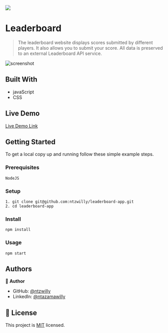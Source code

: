 ![](https://img.shields.io/badge/Microverse-blueviolet)

# Leaderboard

> The leaderboard website displays scores submitted by different players. It also allows you to submit your score. All data is preserved to an external Leaderboard API service.

![screenshot](https://user-images.githubusercontent.com/9049260/136179678-0fab4714-c499-4dff-9048-9fcc71d00dc2.png)
## Built With

- javaScript
- CSS

## Live Demo

[Live Demo Link](https://ntzwilly.github.io/leaderboard-app/dist)

## Getting Started

To get a local copy up and running follow these simple example steps.

### Prerequisites

    NodeJS

### Setup

    1. git clone git@github.com:ntzwilly/leaderboard-app.git
    2. cd leaderboard-app

### Install

    npm install

### Usage

    npm start

## Authors

👤 **Author**

- GitHub: [@ntzwilly](https://github.com/ntzwilly)
- LinkedIn: [@ntazamawilly](https://linkedin.com/in/ntazama-willy-b676b7aa)

## 📝 License

This project is [MIT](./MIT.md) licensed.